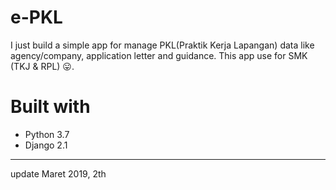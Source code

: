 # e-PKL
I just build a simple app for manage PKL(Praktik Kerja Lapangan) data like agency/company, application letter and guidance. This app use for SMK (TKJ & RPL) 😛.

# Built with
* Python 3.7
* Django 2.1

---
update Maret 2019, 2th
